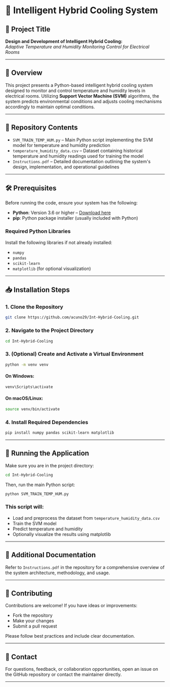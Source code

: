 # 🚀 Intelligent Hybrid Cooling System

## 📌 Project Title
**Design and Development of Intelligent Hybrid Cooling:**  
*Adaptive Temperature and Humidity Monitoring Control for Electrical Rooms*

---

## 📘 Overview

This project presents a Python-based intelligent hybrid cooling system designed to monitor and control temperature and humidity levels in electrical rooms. Utilizing **Support Vector Machine (SVM)** algorithms, the system predicts environmental conditions and adjusts cooling mechanisms accordingly to maintain optimal conditions.

---

## 📁 Repository Contents

- `SVM_TRAIN_TEMP_HUM.py` – Main Python script implementing the SVM model for temperature and humidity prediction  
- `temperature_humidity_data.csv` – Dataset containing historical temperature and humidity readings used for training the model  
- `Instructions.pdf` – Detailed documentation outlining the system's design, implementation, and operational guidelines  

---

## 🛠️ Prerequisites

Before running the code, ensure your system has the following:

- **Python**: Version 3.6 or higher – [Download here](https://www.python.org/downloads/)
- **pip**: Python package installer (usually included with Python)

### Required Python Libraries

Install the following libraries if not already installed:

- `numpy`
- `pandas`
- `scikit-learn`
- `matplotlib` (for optional visualization)

---

## 📥 Installation Steps

### 1. Clone the Repository

```bash
git clone https://github.com/acuno29/Int-Hybrid-Cooling.git
```

### 2. Navigate to the Project Directory

```bash
cd Int-Hybrid-Cooling
```

### 3. (Optional) Create and Activate a Virtual Environment

```bash
python -m venv venv
```

#### On Windows:

```bash
venv\Scripts\activate
```

#### On macOS/Linux:

```bash
source venv/bin/activate
```

### 4. Install Required Dependencies

```bash
pip install numpy pandas scikit-learn matplotlib
```

---

## 🚀 Running the Application

Make sure you are in the project directory:

```bash
cd Int-Hybrid-Cooling
```

Then, run the main Python script:

```bash
python SVM_TRAIN_TEMP_HUM.py
```

### This script will:

- Load and preprocess the dataset from `temperature_humidity_data.csv`
- Train the SVM model
- Predict temperature and humidity
- Optionally visualize the results using matplotlib

---

## 📄 Additional Documentation

Refer to `Instructions.pdf` in the repository for a comprehensive overview of the system architecture, methodology, and usage.

---

## 🤝 Contributing

Contributions are welcome! If you have ideas or improvements:
- Fork the repository
- Make your changes
- Submit a pull request

Please follow best practices and include clear documentation.

---

## 📧 Contact

For questions, feedback, or collaboration opportunities, open an issue on the GitHub repository or contact the maintainer directly.

---
